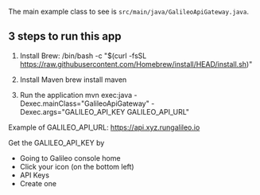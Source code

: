 The main example class to see is `src/main/java/GalileoApiGateway.java`.

## 3 steps to run this app

1. Install Brew:
/bin/bash -c "$(curl -fsSL https://raw.githubusercontent.com/Homebrew/install/HEAD/install.sh)"

2. Install Maven
brew install maven

3. Run the application
mvn exec:java -Dexec.mainClass="GalileoApiGateway" -Dexec.args="GALILEO_API_KEY GALILEO_API_URL"

Example of GALILEO_API_URL: https://api.xyz.rungalileo.io

Get the GALILEO_API_KEY by 
- Going to Galileo console home
- Click your icon (on the bottom left)
- API Keys
- Create one

